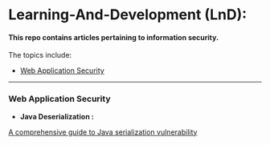 # Learning-And-Development (LnD):

#### This repo contains articles pertaining to information security.

The topics include:

- [Web Application Security](#web-application-security)


----------

### Web Application Security
	
- **Java Deserialization :** 

[A comprehensive guide to Java serialization vulnerability](https://medium.com/bugbountywriteup/a-comprehensive-guide-to-java-serialization-vulnerability-18fad6e37b64)


